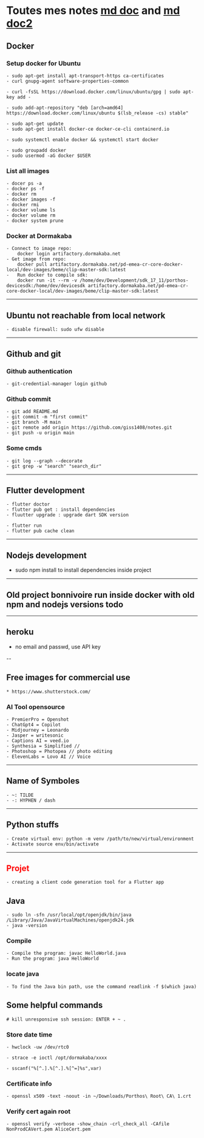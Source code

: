# Toutes mes notes [md doc](https://www.markdownguide.org/cheat-sheet/) and [md doc2](https://www.markdownguide.org/basic-syntax/)

## Docker

### Setup  docker for Ubuntu
	- sudo apt-get install apt-transport-https ca-certificates
	- curl gnupg-agent software-properties-common

	- curl -fsSL https://download.docker.com/linux/ubuntu/gpg | sudo apt-key add -

	- sudo add-apt-repository "deb [arch=amd64] https://download.docker.com/linux/ubuntu $(lsb_release -cs) stable"

	- sudo apt-get update
	- sudo apt-get install docker-ce docker-ce-cli containerd.io

	- sudo systemctl enable docker && systemctl start docker

	- sudo groupadd docker
	- sudo usermod -aG docker $USER

### List all images
    - docer ps -a
    - docker ps -f
    - docker rm
    - docker images -f
    - docker rmi
    - docker volume ls
    - docker volume rm
    - docker system prune

### Docker at Dormakaba
    - Connect to image repo: 
        docker login artifactory.dormakaba.net
    - Get image from repo: 
        docker pull artifactory.dormakaba.net/pd-emea-cr-core-docker-local/dev-images/beme/clip-master-sdk:latest
    -   Run docker to compile sdk:  
        docker run -it --rm -v /home/dev/Development/sdk_17_11/porthos-devicesdk:/home/dev/devicesdk artifactory.dormakaba.net/pd-emea-cr-core-docker-local/dev-images/beme/clip-master-sdk:latest

---
## Ubuntu not reachable from local network
	- disable firewall: sudo ufw disable

---
## Github and git
### Github authentication
    - git-credential-manager login github

### Github commit
	- git add README.md
	- git commit -m "first commit"
	- git branch -M main
	- git remote add origin https://github.com/giss1408/notes.git
	- git push -u origin main

### Some cmds
    - git log --graph --decorate
    - git grep -w "search" "search_dir"

---
## Flutter development
	- flutter doctor
	- flutter pub get : install dependencies
	- fluutter upgrade : upgrade dart SDK version

	- flutter run
	- flutter pub cache clean

---
## Nodejs development
* sudo npm install to install dependencies inside project

---
## Old project bonnivoire run inside docker with old npm and nodejs versions todo

---
## heroku
* no email and passwd, use API key

--
## Free images for commercial use
    * https://www.shutterstock.com/
### AI Tool opensource
    - PremierPro = Openshot
    - ChatGpt4 = Copilot
    - Midjourney = Leonardo
    - Jasper = writesonic
    - Captions AI = veed.io
    - Synthesia = Simplified //
    - Photoshop = Photopea // photo editing
    - ElevenLabs = Lovo AI // Voice

---    
## Name of Symboles
	- ~: TILDE
	- -: HYPHEN / dash

---
## Python stuffs
    - Create virtual env: python -m venv /path/to/new/virtual/environment
    - Activate source env/bin/activate

---
## <span style="color:red;">Projet</span>
	- creating a client code generation tool for a Flutter app 

## Java
	- sudo ln -sfn /usr/local/opt/openjdk/bin/java /Library/Java/JavaVirtualMachines/openjdk24.jdk
	- java -version

### Compile
	- Compile the program: javac HelloWorld.java
	- Run the program: java HelloWorld

### locate java
	- To find the Java bin path, use the command readlink -f $(which java)



## Some helpful commands
    # kill unresponsive ssh session: ENTER + ~ .
### Store date time 
    - hwclock -uw /dev/rtc0

    - strace -e ioctl /opt/dormakaba/xxxx

    - sscanf("%[^.].%[^.].%[^=]%s",var)

### Certificate info
    - openssl x509 -text -noout -in ~/Downloads/Porthos\ Root\ CA\ 1.crt 

### Verify cert again root
    - openssl verify -verbose -show_chain -crl_check_all -CAfile NonProdCAVert.pem AliceCert.pem
